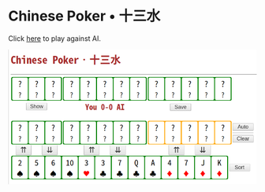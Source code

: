 # Chinese Poker • 十三水

Click [here](https://macroxue.github.io/13-warriors/13w.html) to play against AI.

![Screenshot](https://github.com/macroxue/13-warriors/blob/master/screenshot.png)

